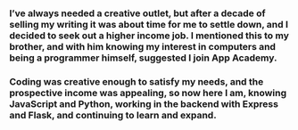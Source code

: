 ### I’ve always needed a creative outlet, but after a decade of selling my writing it was about time for me to settle down, and I decided to seek out a higher income job. I mentioned this to my brother, and with him knowing my interest in computers and being a programmer himself, suggested I join App Academy. 

### Coding was creative enough to satisfy my needs, and the prospective income was appealing, so now here I am, knowing JavaScript and Python, working in the backend with Express and Flask, and continuing to learn and expand.

<!--
**hcoates86/hcoates86** is a ✨ _special_ ✨ repository because its `README.md` (this file) appears on your GitHub profile.

Here are some ideas to get you started:

- 🔭 I’m currently working on ...
- 🌱 I’m currently learning ...
- 👯 I’m looking to collaborate on ...
- 🤔 I’m looking for help with ...
- 💬 Ask me about ...
- 📫 How to reach me: ...
- 😄 Pronouns: ...
- ⚡ Fun fact: ...
-->
